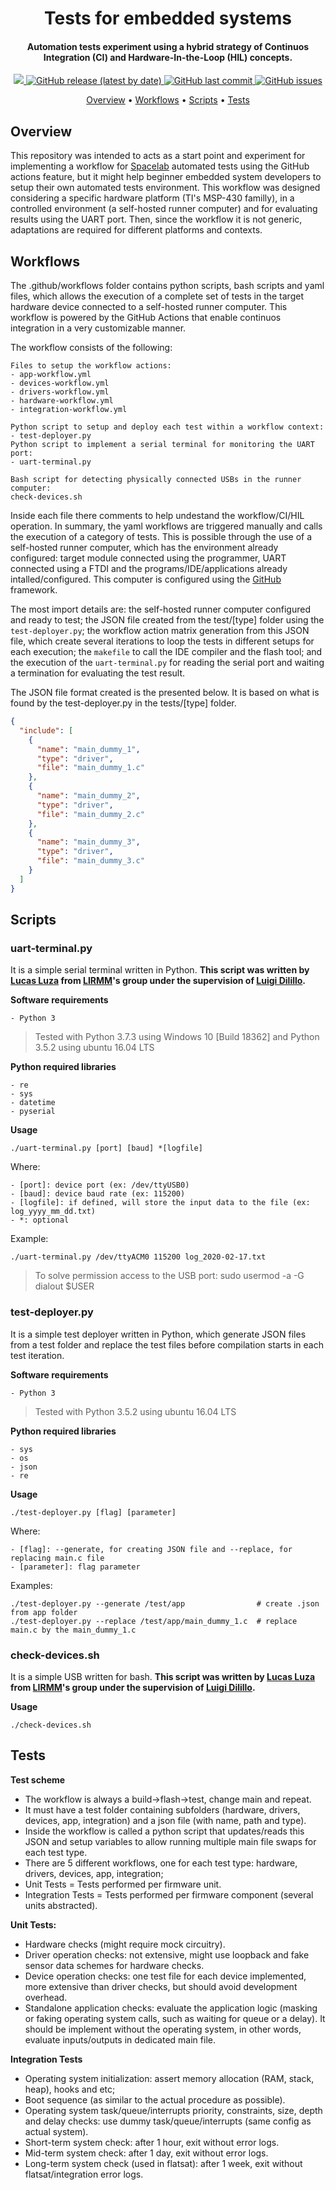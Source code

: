<h1 align="center">
	Tests for embedded systems
	<br>
</h1>

<h4 align="center">Automation tests experiment using a hybrid strategy of Continuos Integration (CI) and Hardware-In-the-Loop (HIL) concepts.</h4>

<p align="center">
	<a href="">
		<img src="https://img.shields.io/badge/status-in%20development-red?style=for-the-badge">
	</a>
	<a href="">
		<img alt="GitHub release (latest by date)" src="https://img.shields.io/github/v/release/andrempmattos/tests-embedded-systems?style=for-the-badge">
	</a>
	<a href="">
		<img alt="GitHub last commit" src="https://img.shields.io/github/last-commit/andrempmattos/tests-embedded-systems?style=for-the-badge">
	</a>
	<a href="">
		<img alt="GitHub issues" src="https://img.shields.io/github/issues/andrempmattos/tests-embedded-systems?style=for-the-badge">
	</a>
</p>

<p align="center">
  	<a href="#overview">Overview</a> •
  	<a href="#workflows">Workflows</a> •
  	<a href="#workflows">Scripts</a> •
  	<a href="#workflows">Tests</a>
</p>

## Overview

This repository was intended to acts as a start point and experiment for implementing a workflow for [Spacelab](https://github.com/spacelab-ufsc) automated tests using the GitHub actions feature, but it might help beginner embedded system developers to setup their own automated tests environment. This workflow was designed considering a specific hardware platform (TI's MSP-430 familly), in a controlled environment (a self-hosted runner computer) and for evaluating results using the UART port. Then, since the workflow it is not generic, adaptations are required for different platforms and contexts.


## Workflows

The .github/workflows folder contains python scripts, bash scripts and yaml files, which allows the execution of a complete set of tests in the target hardware device connected to a self-hosted runner computer. This workflow is powered by the GitHub Actions that enable continuos integration in a very customizable manner.

The workflow consists of the following:
```
Files to setup the workflow actions:
- app-workflow.yml
- devices-workflow.yml
- drivers-workflow.yml
- hardware-workflow.yml
- integration-workflow.yml

Python script to setup and deploy each test within a workflow context: 
- test-deployer.py
Python script to implement a serial terminal for monitoring the UART port:
- uart-terminal.py

Bash script for detecting physically connected USBs in the runner computer:
check-devices.sh
```

Inside each file there comments to help undestand the workflow/CI/HIL operation. In summary, the yaml workflows are triggered manually and calls the execution of a category of tests. This is possible through the use of a self-hosted runner computer, which has the environment already configured: target module connected using the programmer, UART connected using a FTDI and the programs/IDE/applications already intalled/configured. This computer is configured using the [GitHub](https://docs.github.com/en/actions/hosting-your-own-runners/about-self-hosted-runners#about-self-hosted-runners) framework.

The most import details are: the self-hosted runner computer configured and ready to test; the JSON file created from the test/[type] folder using the `test-deployer.py`; the workflow action matrix generation from this JSON file, which create several iterations to loop the tests in different setups for each execution; the `makefile` to call the IDE compiler and the flash tool; and the execution of the `uart-terminal.py` for reading the serial port and waiting a termination for evaluating the test result.

The JSON file format created is the presented below. It is based on what is found by the test-deployer.py in the tests/[type] folder. 

```json
{
  "include": [
    {
      "name": "main_dummy_1",
      "type": "driver",
      "file": "main_dummy_1.c"
    },
    {
      "name": "main_dummy_2",
      "type": "driver",
      "file": "main_dummy_2.c"
    },
    {
      "name": "main_dummy_3",
      "type": "driver",
      "file": "main_dummy_3.c"
    }
  ]
}
```

## Scripts

### uart-terminal.py

It is a simple serial terminal written in Python. **This script was written by [Lucas Luza](https://github.com/lucasmluza) from [LIRMM](http://www.lirmm.fr/)'s group under the supervision of [Luigi Dilillo](http://www.lirmm.fr/~dilillo/).** 

**Software requirements**
```
- Python 3
```

> Tested with Python 3.7.3 using Windows 10 [Build 18362] and Python 3.5.2 using ubuntu 16.04 LTS

**Python required libraries**
```
- re
- sys
- datetime
- pyserial
```

**Usage**

```
./uart-terminal.py [port] [baud] *[logfile]
```
Where:
```
- [port]: device port (ex: /dev/ttyUSB0)
- [baud]: device baud rate (ex: 115200)
- [logfile]: if defined, will store the input data to the file (ex: log_yyyy_mm_dd.txt)
- *: optional
```

Example:
```
./uart-terminal.py /dev/ttyACM0 115200 log_2020-02-17.txt
```
> To solve permission access to the USB port: sudo usermod -a -G dialout $USER



### test-deployer.py

It is a simple test deployer written in Python, which generate JSON files from a test folder and replace the test files before compilation starts in each test iteration.

**Software requirements**
```
- Python 3
```

> Tested with Python 3.5.2 using ubuntu 16.04 LTS

**Python required libraries**
```
- sys
- os
- json
- re
```

**Usage**

```
./test-deployer.py [flag] [parameter]
```
Where:
```
- [flag]: --generate, for creating JSON file and --replace, for replacing main.c file
- [parameter]: flag parameter
```

Examples:
```
./test-deployer.py --generate /test/app                # create .json from app folder
./test-deployer.py --replace /test/app/main_dummy_1.c  # replace main.c by the main_dummy_1.c
```

### check-devices.sh

It is a simple USB written for bash. **This script was written by [Lucas Luza](https://github.com/lucasmluza) from [LIRMM](http://www.lirmm.fr/)'s group under the supervision of [Luigi Dilillo](http://www.lirmm.fr/~dilillo/).** 

**Usage**

```
./check-devices.sh
```

## Tests

**Test scheme**
- The workflow is always a build->flash->test, change main and repeat.
- It must have a test folder containing subfolders (hardware, drivers, devices, app, integration) and a json file (with name, path and type).
- Inside the workflow is called a python script that updates/reads this JSON and setup variables to allow running multiple main file swaps for each test type.
- There are 5 different workflows, one for each test type: hardware, drivers, devices, app, integration;
- Unit Tests = Tests performed per firmware unit.
- Integration Tests = Tests performed per firmware component (several units abstracted).

**Unit Tests:**
- Hardware checks (might require mock circuitry).
- Driver operation checks: not extensive, might use loopback and fake sensor data schemes for hardware checks.
- Device operation checks: one test file for each device implemented, more extensive than driver checks, but should avoid development overhead.
- Standalone application checks: evaluate the application logic (masking or faking operating system calls, such as waiting for queue or a delay). It should be implement without the operating system, in other words, evaluate inputs/outputs in dedicated main file.

**Integration Tests**
- Operating system initialization: assert memory allocation (RAM, stack, heap), hooks and etc;
- Boot sequence (as similar to the actual procedure as possible).
- Operating system task/queue/interrupts priority, constraints, size, depth and delay checks: use dummy task/queue/interrupts (same config as actual system).
- Short-term system check: after 1 hour, exit without error logs.
- Mid-term system check: after 1 day, exit without error logs.
- Long-term system check (used in flatsat): after 1 week, exit without flatsat/integration error logs.
